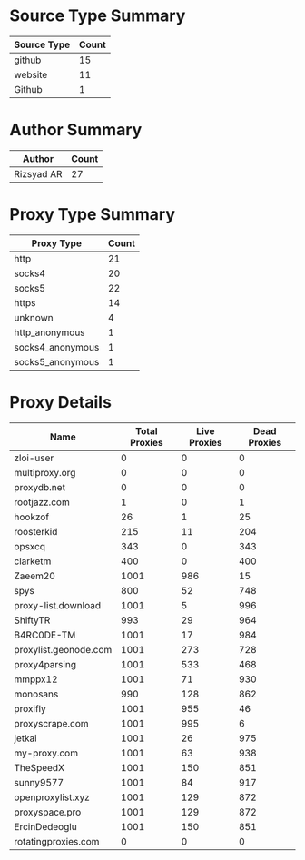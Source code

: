 # Source Type Summary

| Source Type | Count |
|-------------|-------|
| github | 15 |
| website | 11 |
| Github | 1 |


# Author Summary

| Author | Count |
|--------|-------|
| Rizsyad AR | 27 |


# Proxy Type Summary

| Proxy Type | Count |
|------------|-------|
| http | 21 |
| socks4 | 20 |
| socks5 | 22 |
| https | 14 |
| unknown | 4 |
| http_anonymous | 1 |
| socks4_anonymous | 1 |
| socks5_anonymous | 1 |


# Proxy Details

| Name | Total Proxies | Live Proxies | Dead Proxies |
|------|---------------|--------------|---------------|
| zloi-user | 0 | 0 | 0 |
| multiproxy.org | 0 | 0 | 0 |
| proxydb.net | 0 | 0 | 0 |
| rootjazz.com | 1 | 0 | 1 |
| hookzof | 26 | 1 | 25 |
| roosterkid | 215 | 11 | 204 |
| opsxcq | 343 | 0 | 343 |
| clarketm | 400 | 0 | 400 |
| Zaeem20 | 1001 | 986 | 15 |
| spys | 800 | 52 | 748 |
| proxy-list.download | 1001 | 5 | 996 |
| ShiftyTR | 993 | 29 | 964 |
| B4RC0DE-TM | 1001 | 17 | 984 |
| proxylist.geonode.com | 1001 | 273 | 728 |
| proxy4parsing | 1001 | 533 | 468 |
| mmppx12 | 1001 | 71 | 930 |
| monosans | 990 | 128 | 862 |
| proxifly | 1001 | 955 | 46 |
| proxyscrape.com | 1001 | 995 | 6 |
| jetkai | 1001 | 26 | 975 |
| my-proxy.com | 1001 | 63 | 938 |
| TheSpeedX | 1001 | 150 | 851 |
| sunny9577 | 1001 | 84 | 917 |
| openproxylist.xyz | 1001 | 129 | 872 |
| proxyspace.pro | 1001 | 129 | 872 |
| ErcinDedeoglu | 1001 | 150 | 851 |
| rotatingproxies.com | 0 | 0 | 0 |
